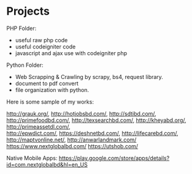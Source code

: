 # Projects

PHP Folder:
  - useful raw php code
  - useful codeigniter code
  - javascript and ajax use with codeigniter php
  
Python Folder:
  - Web Scrapping & Crawling by scrapy, bs4, request library.
  - document to pdf convert
  - file organization with python.
  
Here is some sample of my works:

  http://grauk.org/,
  http://hotjobsbd.com/,
  http://sdtibd.com/,
  http://primefoodbd.com/, 
  http://texsearchbd.com/, 
  http://kheyabd.org/, 
  http://primeassetdl.com/,  
  http://epwdict.com/, 
  https://deshnetbd.com/,
  http://lifecarebd.com/, 
  http://maptvonline.net/, 
  http://anwarlandmark.com/
  https://www.nextglobalbd.com/
  https://utshob.com/
  
  Native Mobile Apps:
  https://play.google.com/store/apps/details?id=com.nextglobalbd&hl=en_US
